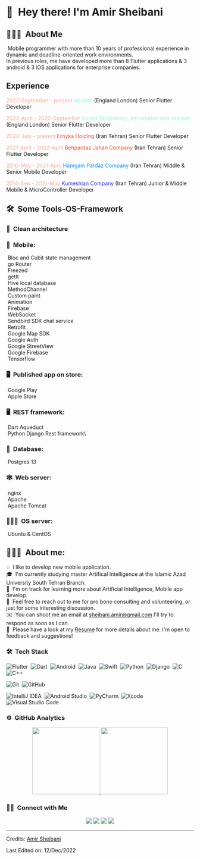 # 👋 &nbsp;Hey there! I'm Amir Sheibani

## 👨🏻‍💻 &nbsp;About Me

&nbsp;Mobile programmer with more than 10 years of professional experience in dynamic and deadline-oriented work environments.\
In previous roles, me have developed more than 8 Flutter applications & 3 android & 3 iOS applications for enterprise companies.

## Experience
<p><span style="color: #ffab98"> 2022-September - present</span><span style="color: #8cffe1"> Apollon </span> (England London) Senior Flutter Developer </p>
<p><span style="color: #ffab98"> 2022-April - 2022-September</span><span style="color: #8cffe1"> Squad Technology, Information and Internet </span> (England London) Senior Flutter Developer </p>
<p><span style="color: #ffab98"> 2022-July - present</span><span style="color: #ff452c"> Ernyka Holding </span> (Iran Tehran) Senior Flutter Developer </p>
<p><span style="color: #ffab98"> 2021-April - 2022-April</span><span style="color: #ff452c"> Behpardaz Jahan Company </span> (Iran Tehran) Senior Flutter Developer </p>
<p><span style="color: #ffab98"> 2016-May - 2021-April</span><span style="color: #0092ff"> Hamgam Pardaz Company </span> (Iran Tehran) Middle & Senior Mobile Developer </p>
<p><span style="color: #ffab98"> 2014-Sep - 2016-May</span><span style="color: #352dff"> Kumeshian Company </span> (Iran Tehran) Junior & Middle Mobile & MicroController Developer </p>


## 🛠 &nbsp;Some Tools-OS-Framework
### 📐 &nbsp;Clean architecture

### 📱 &nbsp;Mobile:

&nbsp;Bloc and Cubit state management\
&nbsp;go Router\
&nbsp;Freezed\
&nbsp;getIt\
&nbsp;Hive local database\
&nbsp;MethodChannel\
&nbsp;Custom paint\
&nbsp;Animation\
&nbsp;Firebase\
&nbsp;WebSocket\
&nbsp;Sendbird SDK chat service\
&nbsp;Retrofit\
&nbsp;Google Map SDK\
&nbsp;Google Auth\
&nbsp;Google StreetView\
&nbsp;Google Firebase\
&nbsp;Tensorflow

### 🖥 &nbsp;Published app on store:
&nbsp;Google Play\
&nbsp;Apple Store
### 🖥 &nbsp;REST framework:
&nbsp;Dart Aqueduct\
&nbsp;Python Django Rest framework\
### 💾 &nbsp;Database:
&nbsp;Postgres 13
### 🕸 &nbsp;Web server:
&nbsp;nginx\
&nbsp;Apache\
&nbsp;Apache Tomcat
### 👨🏽‍💻 &nbsp;OS server:
&nbsp;Ubuntu & CentOS</span>

## 💁🏽‍♂️ &nbsp;About me:

💡 &nbsp;I like to develop new mobile application.\
🎓 &nbsp;I'm currently studying master Artifical Intelligence at the Islamic Azad University South Tehran Branch.\
🌱 &nbsp;I'm on track for learning more about Artificial Intelligence, Mobile app develop.\
💬 &nbsp;Feel free to reach out to me for pro bono consulting and volunteering, or just for some interesting discussion.\
✉️ &nbsp;You can shoot me an email at [sheibani.amir@gmail.com]() I'll try to respond as soon as I can.\
📄 &nbsp;Please have a look at my [Resume](http://144.76.189.77/dl/new_cv_2022_en.pdf) for more details about me. I'm open to feedback and suggestions!

### 🛠 &nbsp;Tech Stack


![Flutter](https://img.shields.io/badge/-Flutter-05122A?style=flat&logo=flutter&logoColor=007ACC)&nbsp;
![Dart](https://img.shields.io/badge/-Dart-05122A?style=flat&logo=dart&logoColor=007ACC)&nbsp;
![Android](https://img.shields.io/badge/-Android-05122A?style=flat&logo=android)&nbsp;
![Java](https://img.shields.io/badge/-Java-05122A?style=flat&logo=java&logoColor=FFA518)&nbsp;
![Swift](https://img.shields.io/badge/-Swift-05122A?style=flat&logo=swift)&nbsp;
![Python](https://img.shields.io/badge/-Python-05122A?style=flat&logo=python)&nbsp;
![Django](https://img.shields.io/badge/-Django-05122A?style=flat&logo=django&logoColor=092E20)&nbsp;
![C](https://img.shields.io/badge/-C-05122A?style=flat&logo=C&logoColor=A8B9CC)&nbsp;
![C++](https://img.shields.io/badge/-C++-05122A?style=flat&logo=C%2B%2B&logoColor=00599C)&nbsp;

![Git](https://img.shields.io/badge/-Git-05122A?style=flat&logo=git)&nbsp;
![GitHub](https://img.shields.io/badge/-GitHub-05122A?style=flat&logo=github)&nbsp;


![IntelliJ IDEA](https://img.shields.io/badge/-IntelliJ%20IDEA-05122A?style=flat&logo=intelliJ-idea&logoColor=f8a55c)&nbsp;
![Android Studio](https://img.shields.io/badge/-Android%20Studio-05122A?style=flat&logo=android-studio&logoColor=00e07a)&nbsp;
![PyCharm](https://img.shields.io/badge/-PyCharm-05122A?style=flat&logo=pyCharm&logoColor=edf64f)&nbsp;
![Xcode](https://img.shields.io/badge/-Xcode-05122A?style=flat&logo=xcode&logoColor=007ACC)&nbsp;
![Visual Studio Code](https://img.shields.io/badge/-Visual%20Studio%20Code-05122A?style=flat&logo=visual-studio-code&logoColor=007ACC)&nbsp;

<!-- ![JavaScript](https://img.shields.io/badge/-JavaScript-05122A?style=flat&logo=javascript)&nbsp; -->


<!-- ![R (Statistics)](https://img.shields.io/badge/-R-05122A?style=flat&logo=R&logoColor=276DC3)\  -->
<!-- ![React](https://img.shields.io/badge/-React-05122A?style=flat&logo=react)&nbsp; -->
<!-- ![Node.js](https://img.shields.io/badge/-Node.js-05122A?style=flat&logo=node.js)&nbsp; -->

<!-- ![Flask](https://img.shields.io/badge/-Flask-05122A?style=flat&logo=flask)&nbsp; -->
<!-- ![Bootstrap](https://img.shields.io/badge/-Bootstrap-05122A?style=flat&logo=bootstrap&logoColor=563D7C)\ -->
<!-- ![HTML](https://img.shields.io/badge/-HTML-05122A?style=flat&logo=HTML5)&nbsp; -->
<!-- ![CSS](https://img.shields.io/badge/-CSS-05122A?style=flat&logo=CSS3&logoColor=1572B6)&nbsp; -->

<!-- ![Markdown](https://img.shields.io/badge/-Markdown-05122A?style=flat&logo=markdown)\ -->
<!-- ![RStudio](https://img.shields.io/badge/-RStudio-05122A?style=flat&logo=rstudio)&nbsp; -->
<!-- ![Eclipse](https://img.shields.io/badge/-Eclipse-05122A?style=flat&logo=eclipse-ide&logoColor=2C2255)\ -->
<!-- ![Illustrator](https://img.shields.io/badge/-Illustrator-05122A?style=flat&logo=adobe-illustrator)&nbsp; -->
<!-- ![Photoshop](https://img.shields.io/badge/-Photoshop-05122A?style=flat&logo=adobe-photoshop)&nbsp; -->
<!-- ![InDesign](https://img.shields.io/badge/-InDesign-05122A?style=flat&logo=adobe-indesign) -->

### ⚙️ &nbsp;GitHub Analytics

<p align="center">
<a href="https://github.com/amirsheibani">
  <img height="180em" src="https://github-readme-stats-eight-theta.vercel.app/api?username=amirsheibani&show_icons=true&theme=algolia&include_all_commits=true&count_private=true"/>
  <img height="180em" src="https://github-readme-stats-eight-theta.vercel.app/api/top-langs/?username=amirsheibani&layout=compact&langs_count=8&theme=algolia"/>
</a>
</p>

### 🤝🏻 &nbsp;Connect with Me

<p align="center">
<!-- <a href="https://www.adityavsingh.com"><img src="https://img.shields.io/badge/-adityavsingh.com-3423A6?style=flat&logo=Google-Chrome&logoColor=white"/></a> -->
<a href="https://www.linkedin.com/in/amir- sheibani-53a34954"><img src="https://img.shields.io/badge/-Amir%20Sheibani-0077B5?style=flat&logo=Linkedin&logoColor=white"/></a>
<a href="mailto:sheibani.amir@gmail.com"><img src="https://img.shields.io/badge/-sheibani.amir@gmail.com-D14836?style=flat&logo=Gmail&logoColor=white"/></a>
<a href="https://www.instagram.com/amir.sheibani"><img src="https://img.shields.io/badge/-@amir.sheibani-E4405F?style=flat&logo=Instagram&logoColor=white"/></a>
<a href="https://www.facebook.com/sheibani.amir"><img src="https://img.shields.io/badge/-amir sheibani-1877F2?style=flat&logo=Facebook&logoColor=white"/></a>
</p>

-----
Credits: [Amir Sheibani](https://github.com/amirsheibani)

Last Edited on: 12/Dec/2022
